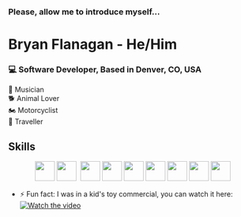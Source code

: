 ### Please, allow me to introduce myself...
<h1> Bryan Flanagan - He/Him </h1>

### **:computer: Software Developer, Based in Denver, CO, USA**
:musical_note: Musician  
:dog2: Animal Lover  
:motorcycle: Motorcyclist  
:flight_departure: Traveller 

## Skills 
<p align="center">
<img height="40"src="https://img.shields.io/badge/Ruby-CC342D?style=for-the-badge&logo=ruby&logoColor=white"> 
<img height="40"src="https://img.shields.io/badge/Ruby_on_Rails-CC0000?style=for-the-badge&logo=ruby-on-rails&logoColor=white">
<img height="40height="60"src="https://img.shields.io/badge/json-5E5C5C?style=for-the-badge&logo=json&logoColor=white">
<img height="40"src="https://img.shields.io/badge/PostgreSQL-316192?style=for-the-badge&logo=postgresql&logoColor=white">
<img height="40"src="https://img.shields.io/badge/GitHub-100000?style=for-the-badge&logo=github&logoColor=white">
<img height="40"src="https://img.shields.io/badge/Postman-FF6C37?style=for-the-badge&logo=Postman&logoColor=white">
<img height="40"src="https://img.shields.io/badge/VSCode-0078D4?style=for-the-badge&logo=visual%20studio%20code&logoColor=white">
<img height="40"src="https://img.shields.io/badge/Markdown-000000?style=for-the-badge&logo=markdown&logoColor=white">
<img height="40"src="https://img.shields.io/badge/HTML-239120?style=for-the-badge&logo=html5&logoColor=white">
<img height="40"src="https://img.shields.io/badge/CSS-239120?&style=for-the-badge&logo=css3&logoColor=white">
</p>


- ⚡ Fun fact: I was in a kid's toy commercial, you can watch it here: 
[![Watch the video](https://img.youtube.com/vi/e32aD0tG-OM/maxresdefault.jpg)](https://youtu.be/e32aD0tG-OM)



<!--
**bflanagan138/bflanagan138** is a ✨ _special_ ✨ repository because its `README.md` (this file) appears on your GitHub profile.

Here are some ideas to get you started:

- 🔭 I’m currently working on ...
- 🌱 I’m currently learning ...
- 👯 I’m looking to collaborate on ...
- 🤔 I’m looking for help with ...
- 💬 Ask me about ...
- 📫 How to reach me: ...
- 😄 Pronouns: ...
- ⚡ Fun fact: ...
-->
